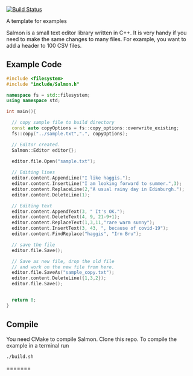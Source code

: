 [![Build Status](https://travis-ci.com/sorush-khajepor/CppExamples.svg?branch=main)](https://travis-ci.com/sorush-khajepor/CppExamples)

A template for examples

Salmon is a small text editor library written in C++. It is very handy if you need to make the same changes to many files. For example, you want to add a header to 100 CSV files. 


## Example Code

```cpp
#include <filesystem>
#include "include/Salmon.h"

namespace fs = std::filesystem;
using namespace std;

int main(){

  // copy sample file to build directory
  const auto copyOptions = fs::copy_options::overwrite_existing;
  fs::copy("../sample.txt",".", copyOptions);

  // Editor created.
  Salmon::Editor editor{};

  editor.file.Open("sample.txt");
  
  // Editing lines
  editor.content.AppendLine("I like haggis.");
  editor.content.InsertLine("I am looking forward to summer.",3);
  editor.content.ReplaceLine(2,"A usual rainy day in Edinburgh.");
  editor.content.DeleteLine(1);

  // Editing text
  editor.content.AppendText(3, " It's OK.");
  editor.content.DeleteText(4, 9, 21-9+1);
  editor.content.ReplaceText(1,3,11,"rare warm sunny");
  editor.content.InsertText(3, 43, ", because of covid-19");
  editor.content.FindReplace("haggis", "Irn Bru");

  // save the file
  editor.file.Save();

  // Save as new file, drop the old file
  // and work on the new file from here.
  editor.file.SaveAs("sample_copy.txt");
  editor.content.DeleteLine({1,3,2});
  editor.file.Save();


  return 0;
}
```

## Compile

You need CMake to compile Salmon. Clone this repo. To compile the example in a terminal run

```sh
./build.sh
```

=======

